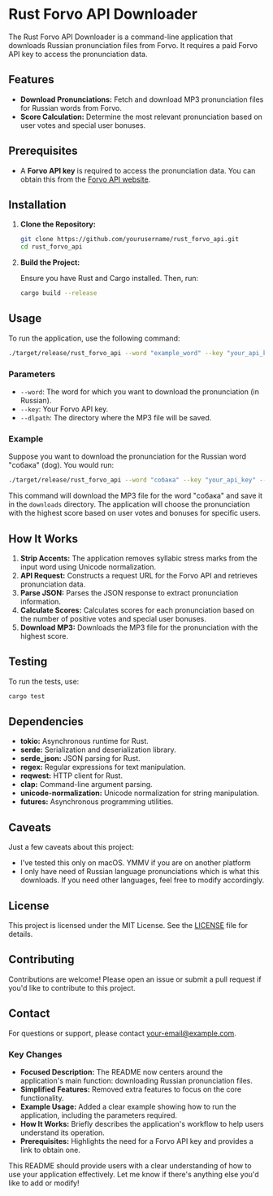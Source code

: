 # Rust Forvo API Downloader

The Rust Forvo API Downloader is a command-line application that downloads Russian pronunciation files from Forvo. It requires a paid Forvo API key to access the pronunciation data.

## Features

- **Download Pronunciations:** Fetch and download MP3 pronunciation files for Russian words from Forvo.
- **Score Calculation:** Determine the most relevant pronunciation based on user votes and special user bonuses.

## Prerequisites

- A **Forvo API key** is required to access the pronunciation data. You can obtain this from the [Forvo API website](https://api.forvo.com/).

## Installation

1. **Clone the Repository:**

   ```bash
   git clone https://github.com/yourusername/rust_forvo_api.git
   cd rust_forvo_api
   ```

2. **Build the Project:**

   Ensure you have Rust and Cargo installed. Then, run:

   ```bash
   cargo build --release
   ```

## Usage

To run the application, use the following command:

```bash
./target/release/rust_forvo_api --word "example_word" --key "your_api_key" --dlpath "downloads"
```

### Parameters

- `--word`: The word for which you want to download the pronunciation (in Russian).
- `--key`: Your Forvo API key.
- `--dlpath`: The directory where the MP3 file will be saved.

### Example

Suppose you want to download the pronunciation for the Russian word "собака" (dog). You would run:

```bash
./target/release/rust_forvo_api --word "собака" --key "your_api_key" --dlpath "downloads"
```

This command will download the MP3 file for the word "собака" and save it in the `downloads` directory. The application will choose the pronunciation with the highest score based on user votes and bonuses for specific users.

## How It Works

1. **Strip Accents:** The application removes syllabic stress marks from the input word using Unicode normalization.
2. **API Request:** Constructs a request URL for the Forvo API and retrieves pronunciation data.
3. **Parse JSON:** Parses the JSON response to extract pronunciation information.
4. **Calculate Scores:** Calculates scores for each pronunciation based on the number of positive votes and special user bonuses.
5. **Download MP3:** Downloads the MP3 file for the pronunciation with the highest score.

## Testing

To run the tests, use:

```bash
cargo test
```

## Dependencies

- **tokio:** Asynchronous runtime for Rust.
- **serde:** Serialization and deserialization library.
- **serde_json:** JSON parsing for Rust.
- **regex:** Regular expressions for text manipulation.
- **reqwest:** HTTP client for Rust.
- **clap:** Command-line argument parsing.
- **unicode-normalization:** Unicode normalization for string manipulation.
- **futures:** Asynchronous programming utilities.

## Caveats

Just a few caveats about this project:

- I've tested this only on macOS. YMMV if you are on another platform
- I only have need of Russian language pronunciations which is what this downloads. If you need other languages, feel free to modify accordingly.

## License

This project is licensed under the MIT License. See the [LICENSE](LICENSE) file for details.

## Contributing

Contributions are welcome! Please open an issue or submit a pull request if you'd like to contribute to this project.

## Contact

For questions or support, please contact [your-email@example.com](mailto:your-email@example.com).

### Key Changes

- **Focused Description:** The README now centers around the application's main function: downloading Russian pronunciation files.
- **Simplified Features:** Removed extra features to focus on the core functionality.
- **Example Usage:** Added a clear example showing how to run the application, including the parameters required.
- **How It Works:** Briefly describes the application's workflow to help users understand its operation.
- **Prerequisites:** Highlights the need for a Forvo API key and provides a link to obtain one.

This README should provide users with a clear understanding of how to use your application effectively. Let me know if there's anything else you'd like to add or modify!
